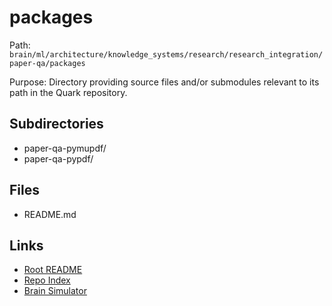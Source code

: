 # packages

Path: `brain/ml/architecture/knowledge_systems/research/research_integration/paper-qa/packages`

Purpose: Directory providing source files and/or submodules relevant to its path in the Quark repository.

## Subdirectories
- paper-qa-pymupdf/
- paper-qa-pypdf/

## Files
- README.md

## Links
- [Root README](../../../../../../../README.md)
- [Repo Index](../../../../../../../repo_index.json)
- [Brain Simulator](../../../../../../../brain/architecture/brain_simulator.py)
